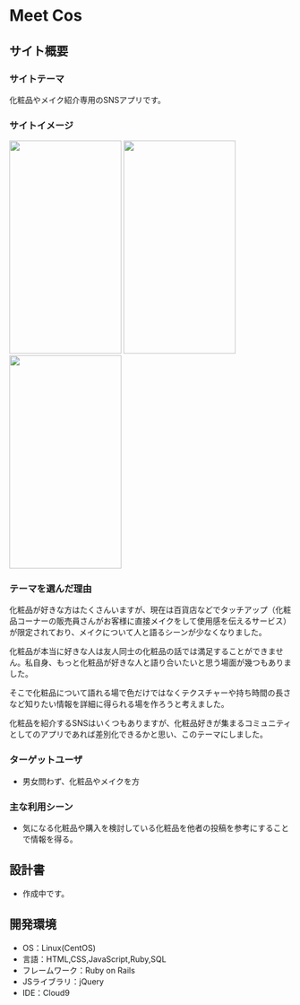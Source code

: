 # Meet Cos

## サイト概要
### サイトテーマ

化粧品やメイク紹介専用のSNSアプリです。

### サイトイメージ
<img src="https://user-images.githubusercontent.com/100674792/179508945-3b673300-5c36-492f-ae52-bcd9aa476494.jpg" width="200px" height="380px">  <img src="https://user-images.githubusercontent.com/100674792/179509250-eff5ed9c-e353-4aab-bb35-bea75ff5bd9c.jpg" width="200px" height="380px">  <img src="https://user-images.githubusercontent.com/100674792/179509309-fa2904ac-f701-438a-bfd4-806fcfc45b04.jpg" width="200px" height="380px">

### テーマを選んだ理由

化粧品が好きな方はたくさんいますが、現在は百貨店などでタッチアップ（化粧品コーナーの販売員さんがお客様に直接メイクをして使用感を伝えるサービス）が限定されており、メイクについて人と語るシーンが少なくなりました。

化粧品が本当に好きな人は友人同士の化粧品の話では満足することができません。私自身、もっと化粧品が好きな人と語り合いたいと思う場面が幾つもありました。

そこで化粧品について語れる場で色だけではなくテクスチャーや持ち時間の長さなど知りたい情報を詳細に得られる場を作ろうと考えました。

化粧品を紹介するSNSはいくつもありますが、化粧品好きが集まるコミュニティとしてのアプリであれば差別化できるかと思い、このテーマにしました。

### ターゲットユーザ
- 男女問わず、化粧品やメイクを方

### 主な利用シーン

- 気になる化粧品や購入を検討している化粧品を他者の投稿を参考にすることで情報を得る。

## 設計書
- 作成中です。

## 開発環境
- OS：Linux(CentOS)
- 言語：HTML,CSS,JavaScript,Ruby,SQL
- フレームワーク：Ruby on Rails
- JSライブラリ：jQuery
- IDE：Cloud9
